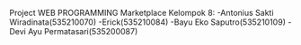 Project WEB PROGRAMMING Marketplace 
Kelompok 8: 
-Antonius Sakti Wiradinata(535210070)
-Erick(535210084) 
-Bayu Eko Saputro(535210109) 
-Devi Ayu Permatasari(535200087)
